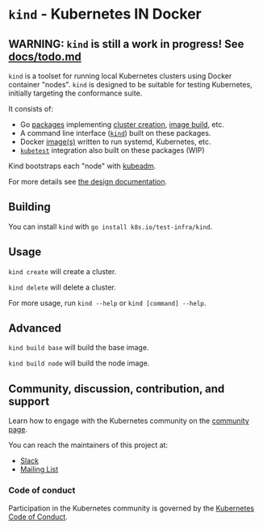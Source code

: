 <!--TODO(bentheelder): fill this in much more thoroughly-->
# `kind` - **K**ubernetes **IN** **D**ocker

## WARNING: `kind` is still a work in progress! See [docs/todo.md](./docs/todo.md)

`kind` is a toolset for running local Kubernetes clusters using Docker container "nodes".
`kind` is designed to be suitable for testing Kubernetes, initially targeting the conformance suite.

It consists of:
 - Go [packages](./pkg) implementing [cluster creation](./pkg/cluster), [image build](./pkg/build), etc.
 - A command line interface ([`kind`](./cmd/kind)) built on these packages.
 - Docker [image(s)](./images) written to run systemd, Kubernetes, etc.
 - [`kubetest`](https://github.com/kubernetes/test-infra/tree/master/kubetest) integration also built on these packages (WIP)

Kind bootstraps each "node" with [kubeadm](https://kubernetes.io/docs/reference/setup-tools/kubeadm/kubeadm/).

For more details see [the design documentation](./docs/design.md).

## Building

You can install `kind` with `go install k8s.io/test-infra/kind`.

## Usage

`kind create` will create a cluster.

`kind delete` will delete a cluster.

For more usage, run `kind --help` or `kind [command] --help`.

## Advanced

`kind build base` will build the base image.

`kind build node` will build the node image.

## Community, discussion, contribution, and support

Learn how to engage with the Kubernetes community on the [community page](http://kubernetes.io/community/).

You can reach the maintainers of this project at:

- [Slack](http://slack.k8s.io/)
- [Mailing List](https://groups.google.com/forum/#!forum/kubernetes-dev)

### Code of conduct

Participation in the Kubernetes community is governed by the [Kubernetes Code of Conduct](code-of-conduct.md).

[owners]: https://git.k8s.io/community/contributors/guide/owners.md
